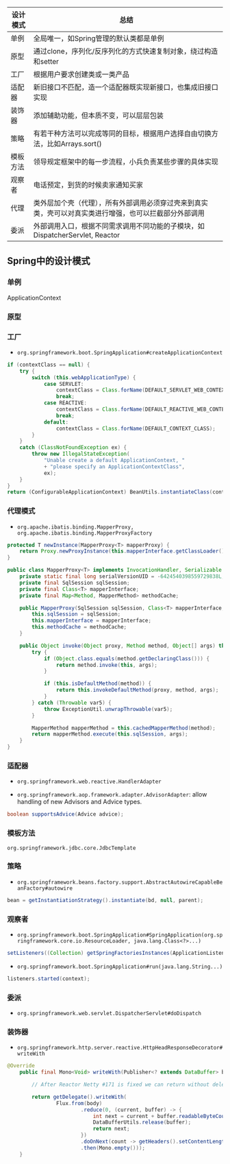 | 设计模式 | 总结                                                         |
| -------- | ------------------------------------------------------------ |
| 单例     | 全局唯一，如Spring管理的默认类都是单例                       |
| 原型     | 通过clone，序列化/反序列化的方式快速复制对象，绕过构造和setter |
| 工厂     | 根据用户要求创建类或一类产品                                 |
| 适配器   | 新旧接口不匹配，造一个适配器既实现新接口，也集成旧接口实现   |
| 装饰器   | 添加辅助功能，但本质不变，可以层层包装                       |
| 策略     | 有若干种方法可以完成等同的目标，根据用户选择自由切换方法，比如Arrays.sort() |
| 模板方法 | 领导规定框架中的每一步流程，小兵负责某些步骤的具体实现       |
| 观察者   | 电话预定，到货的时候卖家通知买家                             |
| 代理     | 类外层加个壳（代理），所有外部调用必须穿过壳来到真实类，壳可以对真实类进行增强，也可以拦截部分外部调用 |
|委派|外部调用入口，根据不同需求调用不同功能的子模块，如DispatcherServlet, Reactor|

## Spring中的设计模式

### 单例

ApplicationContext

### 原型

### 工厂

- `org.springframework.boot.SpringApplication#createApplicationContext`

```java
if (contextClass == null) {
    try {
        switch (this.webApplicationType) {
            case SERVLET:
                contextClass = Class.forName(DEFAULT_SERVLET_WEB_CONTEXT_CLASS);
                break;
            case REACTIVE:
                contextClass = Class.forName(DEFAULT_REACTIVE_WEB_CONTEXT_CLASS);
                break;
            default:
                contextClass = Class.forName(DEFAULT_CONTEXT_CLASS);
        }
    }
    catch (ClassNotFoundException ex) {
        throw new IllegalStateException(
            "Unable create a default ApplicationContext, "
            + "please specify an ApplicationContextClass",
            ex);
    }
}
return (ConfigurableApplicationContext) BeanUtils.instantiateClass(contextClass);
```

### 代理模式

- `org.apache.ibatis.binding.MapperProxy, org.apache.ibatis.binding.MapperProxyFactory`

```java
protected T newInstance(MapperProxy<T> mapperProxy) {
    return Proxy.newProxyInstance(this.mapperInterface.getClassLoader(), new Class[]{this.mapperInterface}, mapperProxy);
}

public class MapperProxy<T> implements InvocationHandler, Serializable {
    private static final long serialVersionUID = -6424540398559729838L;
    private final SqlSession sqlSession;
    private final Class<T> mapperInterface;
    private final Map<Method, MapperMethod> methodCache;

    public MapperProxy(SqlSession sqlSession, Class<T> mapperInterface, Map<Method, MapperMethod> methodCache) {
        this.sqlSession = sqlSession;
        this.mapperInterface = mapperInterface;
        this.methodCache = methodCache;
    }

    public Object invoke(Object proxy, Method method, Object[] args) throws Throwable {
        try {
            if (Object.class.equals(method.getDeclaringClass())) {
                return method.invoke(this, args);
            }

            if (this.isDefaultMethod(method)) {
                return this.invokeDefaultMethod(proxy, method, args);
            }
        } catch (Throwable var5) {
            throw ExceptionUtil.unwrapThrowable(var5);
        }

        MapperMethod mapperMethod = this.cachedMapperMethod(method);
        return mapperMethod.execute(this.sqlSession, args);
    }
}
```

### 适配器

- `org.springframework.web.reactive.HandlerAdapter`

- `org.springframework.aop.framework.adapter.AdvisorAdapter`: allow handling of new Advisors and Advice types.

```java
boolean supportsAdvice(Advice advice);
```

### 模板方法

`org.springframework.jdbc.core.JdbcTemplate`

### 策略

- `org.springframework.beans.factory.support.AbstractAutowireCapableBeanFactory#autowire`

```java
bean = getInstantiationStrategy().instantiate(bd, null, parent);
```

### 观察者

- `org.springframework.boot.SpringApplication#SpringApplication(org.springframework.core.io.ResourceLoader, java.lang.Class<?>...)`

```java
setListeners((Collection) getSpringFactoriesInstances(ApplicationListener.class));
```

- `org.springframework.boot.SpringApplication#run(java.lang.String...)`

```java
listeners.started(context);
```

### 委派

- `org.springframework.web.servlet.DispatcherServlet#doDispatch`

### 装饰器

- `org.springframework.http.server.reactive.HttpHeadResponseDecorator#writeWith`

```java
@Override
	public final Mono<Void> writeWith(Publisher<? extends DataBuffer> body) {

		// After Reactor Netty #171 is fixed we can return without delegating

		return getDelegate().writeWith(
				Flux.from(body)
						.reduce(0, (current, buffer) -> {
							int next = current + buffer.readableByteCount();
							DataBufferUtils.release(buffer);
							return next;
						})
						.doOnNext(count -> getHeaders().setContentLength(count))
						.then(Mono.empty()));
	}
```

